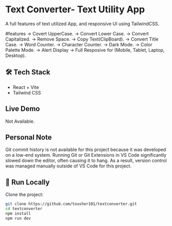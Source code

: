 # Text Converter- Text Utility App
A full features of text utilized App, and responsive UI using TailwindCSS.

#features
-> Covert UpperCase.
-> Convert Lower Case.
-> Convert Capitalized.
-> Remove Space.
-> Copy Text(ClipBoard).
-> Convert Title Case.
-> Word Counter.
-> Character Counter.
-> Dark Mode.
-> Color Palette Mode.
-> Alert Display
-> Full Resposive for (Mobile, Tablet, Laptop, Desktop).


## 🛠 Tech Stack

- React + Vite
- Tailwind CSS

## Live Demo
Not Available.

## Personal Note
Git commit history is not available for this project because it was developed on a low-end system.
Running Git or Git Extensions in VS Code significantly slowed down the editor, often causing it to hang.
As a result, version control was managed manually outside of VS Code for this project.


## 🚀 Run Locally

Clone the project:

```bash
git clone https://github.com/tousher101/textconverter.git
cd textconverter
npm install
npm run dev







